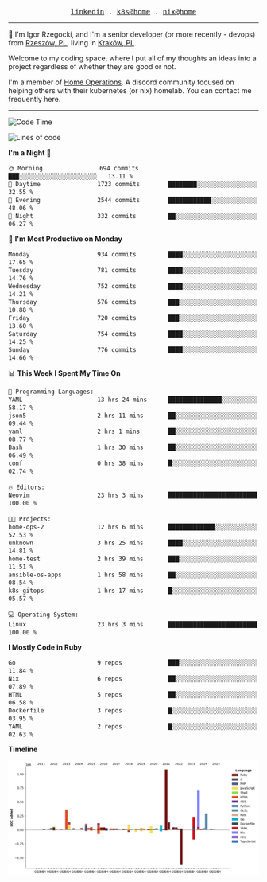 <p align="center">
  <samp>
    <a href="https://www.linkedin.com/in/ajgon">linkedin</a> .
    <a href="https://github.com/deedee-ops/k8s-gitops">k8s@home</a> .
    <a href="https://github.com/deedee-ops/nixlab">nix@home</a>
  </samp>
</p>

----------------------------------------------------------------

:wave: I'm Igor Rzegocki, and I'm a senior developer (or more recently - devops) from [Rzeszów, PL](https://en.wikipedia.org/wiki/Rzesz%C3%B3w), living in [Kraków, PL](https://en.wikipedia.org/wiki/Krak%C3%B3w).

Welcome to my coding space, where I put all of my thoughts an ideas into a project regardless of whether they are good or not.

I'm a member of [Home Operations](https://discord.gg/home-operations). A discord community focused on helping others with their kubernetes (or nix) homelab. You can contact me frequently here.

----------------------------------------------------------------

<!--START_SECTION:waka-->
![Code Time](http://img.shields.io/badge/Code%20Time-513%20hrs%2057%20mins-blue)

![Lines of code](https://img.shields.io/badge/From%20Hello%20World%20I%27ve%20Written-4.1%20million%20lines%20of%20code-blue)

**I'm a Night 🦉** 

```text
🌞 Morning                694 commits         ███░░░░░░░░░░░░░░░░░░░░░░   13.11 % 
🌆 Daytime                1723 commits        ████████░░░░░░░░░░░░░░░░░   32.55 % 
🌃 Evening                2544 commits        ████████████░░░░░░░░░░░░░   48.06 % 
🌙 Night                  332 commits         ██░░░░░░░░░░░░░░░░░░░░░░░   06.27 % 
```
📅 **I'm Most Productive on Monday** 

```text
Monday                   934 commits         ████░░░░░░░░░░░░░░░░░░░░░   17.65 % 
Tuesday                  781 commits         ████░░░░░░░░░░░░░░░░░░░░░   14.76 % 
Wednesday                752 commits         ████░░░░░░░░░░░░░░░░░░░░░   14.21 % 
Thursday                 576 commits         ███░░░░░░░░░░░░░░░░░░░░░░   10.88 % 
Friday                   720 commits         ███░░░░░░░░░░░░░░░░░░░░░░   13.60 % 
Saturday                 754 commits         ████░░░░░░░░░░░░░░░░░░░░░   14.25 % 
Sunday                   776 commits         ████░░░░░░░░░░░░░░░░░░░░░   14.66 % 
```


📊 **This Week I Spent My Time On** 

```text
💬 Programming Languages: 
YAML                     13 hrs 24 mins      ███████████████░░░░░░░░░░   58.17 % 
json5                    2 hrs 11 mins       ██░░░░░░░░░░░░░░░░░░░░░░░   09.44 % 
yaml                     2 hrs 1 mins        ██░░░░░░░░░░░░░░░░░░░░░░░   08.77 % 
Bash                     1 hrs 30 mins       ██░░░░░░░░░░░░░░░░░░░░░░░   06.49 % 
conf                     0 hrs 38 mins       █░░░░░░░░░░░░░░░░░░░░░░░░   02.74 % 

🔥 Editors: 
Neovim                   23 hrs 3 mins       █████████████████████████   100.00 % 

🐱‍💻 Projects: 
home-ops-2               12 hrs 6 mins       █████████████░░░░░░░░░░░░   52.53 % 
unknown                  3 hrs 25 mins       ████░░░░░░░░░░░░░░░░░░░░░   14.81 % 
home-test                2 hrs 39 mins       ███░░░░░░░░░░░░░░░░░░░░░░   11.51 % 
ansible-os-apps          1 hrs 58 mins       ██░░░░░░░░░░░░░░░░░░░░░░░   08.54 % 
k8s-gitops               1 hrs 17 mins       █░░░░░░░░░░░░░░░░░░░░░░░░   05.57 % 

💻 Operating System: 
Linux                    23 hrs 3 mins       █████████████████████████   100.00 % 
```

**I Mostly Code in Ruby** 

```text
Go                       9 repos             ███░░░░░░░░░░░░░░░░░░░░░░   11.84 % 
Nix                      6 repos             ██░░░░░░░░░░░░░░░░░░░░░░░   07.89 % 
HTML                     5 repos             ██░░░░░░░░░░░░░░░░░░░░░░░   06.58 % 
Dockerfile               3 repos             █░░░░░░░░░░░░░░░░░░░░░░░░   03.95 % 
YAML                     2 repos             █░░░░░░░░░░░░░░░░░░░░░░░░   02.63 % 
```



**Timeline**

![Lines of Code chart](https://raw.githubusercontent.com/ajgon/ajgon/master/assets/bar_graph.png)


<!--END_SECTION:waka-->

